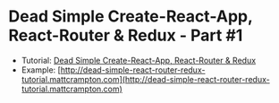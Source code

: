 # Dead Simple Create-React-App, React-Router & Redux - Part #1

* Tutorial: [Dead Simple Create-React-App, React-Router & Redux](https://www.mattcrampton.com/blog/dead_simple_react_router_redux_tutorial)
* Example: [http://dead-simple-react-router-redux-tutorial.mattcrampton.com](http://dead-simple-react-router-redux-tutorial.mattcrampton.com)
